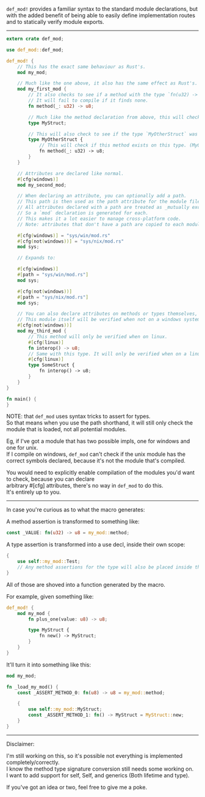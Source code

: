 `def_mod!` provides a familiar syntax to the standard module declarations, but with the added benefit of being able
to easily define implementation routes and to statically verify module exports.

---
```rust
extern crate def_mod;

use def_mod::def_mod;

def_mod! {
	// This has the exact same behaviour as Rust's.
	mod my_mod;

	// Much like the one above, it also has the same effect as Rust's.
	mod my_first_mod {
		// It also checks to see if a method with the type `fn(u32) -> u8` was exported.
    	// It will fail to compile if it finds none.
		fn method(_: u32) -> u8;

		// Much like the method declaration from above, this will check to see if a type was exported.
		type MyStruct;

		// This will also check to see if the type `MyOtherStruct` was export.
		type MyOtherStruct {
			// This will check if this method exists on this type. (MyOtherStruct::method)
			fn method(_: u32) -> u8;
		}
	}

	// Attributes are declared like normal.
	#[cfg(windows)]
	mod my_second_mod;

	// When declaring an attribute, you can optionally add a path.
	// This path is then used as the path attribute for the module file.
	// All attributes declared with a path are treated as _mutually exclusive_.
	// So a `mod` declaration is generated for each.
	// This makes it a lot easier to manage cross-platform code.
	// Note: attributes that don't have a path are copied to each module declaration.

	#[cfg(windows)] = "sys/win/mod.rs"
	#[cfg(not(windows))] = "sys/nix/mod.rs"
	mod sys;

	// Expands to:

	#[cfg(windows)]
	#[path = "sys/win/mod.rs"]
	mod sys;

	#[cfg(not(windows))]
	#[path = "sys/nix/mod.rs"]
	mod sys;

	// You can also declare attributes on methods or types themselves, and they will be used when verifying the type.
	// This module itself will be verified when not on a windows system.
	#[cfg(not(windows))]
	mod my_third_mod {
		// This method will only be verified when on linux.
		#[cfg(linux)]
		fn interop() -> u8;
		// Same with this type. It will only be verified when on a linux system
		#[cfg(linux)]
		type SomeStruct {
			fn interop() -> u8;
		}
	}
}

fn main() {
}
```

NOTE: that `def_mod` uses syntax tricks to assert for types.  
So that means when you use the path shorthand, it will still only check the module that is loaded, not all potential modules.    

Eg, if I've got a module that has two possible impls, one for windows and one for unix.  
If I compile on windows, `def_mod` can't check if the unix module has the correct symbols declared, because it's not the module that's compiled.  

You would need to explicitly enable compilation of the modules you'd want to check, because you can declare  
arbitrary #[cfg] attributes, there's no way in `def_mod` to do this.  
It's entirely up to you.  

---

In case you're curious as to what the macro generates:

A method assertion is transformed to something like:

```rust
const _VALUE: fn(u32) -> u8 = my_mod::method;
```

A type assertion is transformed into a use decl, inside their own scope:

```rust
{
	use self::my_mod::Test;
	// Any method assertions for the type will also be placed inside the same scope.
}
```

All of those are shoved into a function generated by the macro.

For example, given something like:

```rust
def_mod! {
	mod my_mod {
		fn plus_one(value: u8) -> u8;

		type MyStruct {
			fn new() -> MyStruct;
		}
	}
}
```

It'll turn it into something like this:

```rust
mod my_mod;

fn _load_my_mod() {
	const _ASSERT_METHOD_0: fn(u8) -> u8 = my_mod::method;

	{
		use self::my_mod::MyStruct;
		const _ASSERT_METHOD_1: fn() -> MyStruct = MyStruct::new;
	}
}
```

---

Disclaimer:

I'm still working on this, so it's possible not everything is implemented completely/correctly.  
I know the method type signature conversion still needs some working on.  
I want to add support for self, Self, and generics (Both lifetime and type).  

If you've got an idea or two, feel free to give me a poke.
